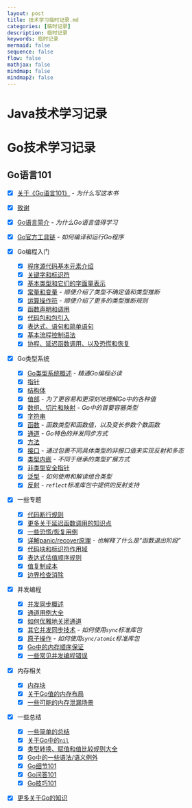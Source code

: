 ```yaml
---
layout: post
title: 技术学习临时记录.md
categories: [临时记录]
description: 临时记录
keywords: 临时记录
mermaid: false
sequence: false
flow: false
mathjax: false
mindmap: false
mindmap2: false
---
```

# Java技术学习记录



# Go技术学习记录

## Go语言101

- [x] [关于《Go语言101》](https://gfw.go101.org/article/101-about.html) - *为什么写这本书*
- [x] [致谢](https://gfw.go101.org/article/acknowledgements.html)

- [x] [Go语言简介](https://gfw.go101.org/article/introduction.html) - *为什么Go语言值得学习*
- [x] [Go官方工具链](https://gfw.go101.org/article/go-toolchain.html) - *如何编译和运行Go程序*

- [x] Go编程入门
  - [x] [程序源代码基本元素介绍](https://gfw.go101.org/article/basic-code-elements-introduction.html)
  - [x] [关键字和标识符](https://gfw.go101.org/article/keywords-and-identifiers.html)
  - [x] [基本类型和它们的字面量表示](https://gfw.go101.org/article/basic-types-and-value-literals.html)
  - [x] [常量和变量](https://gfw.go101.org/article/constants-and-variables.html) - *顺便介绍了类型不确定值和类型推断*
  - [x] [运算操作符](https://gfw.go101.org/article/operators.html) - *顺便介绍了更多的类型推断规则*
  - [x] [函数声明和调用](https://gfw.go101.org/article/function-declarations-and-calls.html)
  - [x] [代码包和包引入](https://gfw.go101.org/article/packages-and-imports.html)
  - [x] [表达式、语句和简单语句](https://gfw.go101.org/article/expressions-and-statements.html)
  - [x] [基本流程控制语法](https://gfw.go101.org/article/control-flows.html)
  - [x] [协程、延迟函数调用、以及恐慌和恢复](https://gfw.go101.org/article/control-flows-more.html)

- [x] Go类型系统
  - [x] [Go类型系统概述](https://gfw.go101.org/article/type-system-overview.html) - *精通Go编程必读*
  - [x] [指针](https://gfw.go101.org/article/pointer.html)
  - [x] [结构体](https://gfw.go101.org/article/struct.html)
  - [x] [值部](https://gfw.go101.org/article/value-part.html) - *为了更容易和更深刻地理解Go中的各种值*
  - [x] [数组、切片和映射](https://gfw.go101.org/article/container.html) - *Go中的首要容器类型*
  - [x] [字符串](https://gfw.go101.org/article/string.html)
  - [x] [函数](https://gfw.go101.org/article/function.html) - *函数类型和函数值，以及变长参数个数函数*
  - [x] [通道](https://gfw.go101.org/article/channel.html) - *Go特色的并发同步方式*
  - [x] [方法](https://gfw.go101.org/article/method.html)
  - [x] [接口](https://gfw.go101.org/article/interface.html) - *通过包裹不同具体类型的非接口值来实现反射和多态*
  - [x] [类型内嵌](https://gfw.go101.org/article/type-embedding.html) - *不同于继承的类型扩展方式*
  - [x] [非类型安全指针](https://gfw.go101.org/article/unsafe.html)
  - [x] [泛型](https://gfw.go101.org/article/generic.html) - *如何使用和解读组合类型*
  - [x] [反射](https://gfw.go101.org/article/reflection.html) - *`reflect`标准库包中提供的反射支持*

- [x] 一些专题
  - [x] [代码断行规则](https://gfw.go101.org/article/line-break-rules.html)
  - [x] [更多关于延迟函数调用的知识点](https://gfw.go101.org/article/defer-more.html)
  - [x] [一些恐慌/恢复用例](https://gfw.go101.org/article/panic-and-recover-use-cases.html)
  - [x] [详解panic/recover原理](https://gfw.go101.org/article/panic-and-recover-more.html) - *也解释了什么是“函数退出阶段”*
  - [x] [代码块和标识符作用域](https://gfw.go101.org/article/blocks-and-scopes.html)
  - [x] [表达式估值顺序规则](https://gfw.go101.org/article/evaluation-orders.html)
  - [x] [值复制成本](https://gfw.go101.org/article/value-copy-cost.html)
  - [x] [边界检查消除](https://gfw.go101.org/article/bounds-check-elimination.html)

- [x] 并发编程
  - [x] [并发同步概述](https://gfw.go101.org/article/concurrent-synchronization-overview.html)
  - [x] [通道用例大全](https://gfw.go101.org/article/channel-use-cases.html)
  - [x] [如何优雅地关闭通道](https://gfw.go101.org/article/channel-closing.html)
  - [x] [其它并发同步技术](https://gfw.go101.org/article/concurrent-synchronization-more.html) - *如何使用`sync`标准库包*
  - [x] [原子操作](https://gfw.go101.org/article/concurrent-atomic-operation.html) - *如何使用`sync/atomic`标准库包*
  - [x] [Go中的内存顺序保证](https://gfw.go101.org/article/memory-model.html)
  - [x] [一些常见并发编程错误](https://gfw.go101.org/article/concurrent-common-mistakes.html)

- [x] 内存相关
  - [x] [内存块](https://gfw.go101.org/article/memory-block.html)
  - [x] [关于Go值的内存布局](https://gfw.go101.org/article/memory-layout.html)
  - [x] [一些可能的内存泄漏场景](https://gfw.go101.org/article/memory-leaking.html)

- [x] 一些总结
  - [x] [一些简单的总结](https://gfw.go101.org/article/summaries.html)
  - [x] [关于Go中的`nil`](https://gfw.go101.org/article/nil.html)
  - [x] [类型转换、赋值和值比较规则大全](https://gfw.go101.org/article/value-conversions-assignments-and-comparisons.html)
  - [x] [Go中的一些语法/语义例外](https://gfw.go101.org/article/exceptions.html)
  - [x] [Go细节101](https://gfw.go101.org/article/details.html)
  - [x] [Go问答101](https://gfw.go101.org/article/unofficial-faq.html)
  - [x] [Go技巧101](https://gfw.go101.org/article/tips.html)

- [x] [更多关于Go的知识](https://gfw.go101.org/article/more.html)


